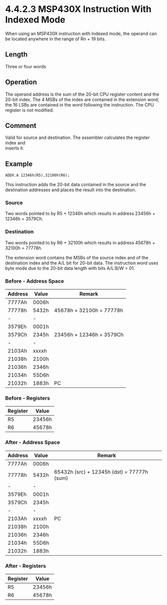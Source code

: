 # 4.4.2.3 MSP430X Instruction With Indexed Mode

When using an MSP430X instruction with Indexed mode, the operand can be located anywhere in the range of Rn + 19 bits.

## Length

Three or four words

## Operation

The operand address is the sum of the 20-bit CPU register content and the 20-bit index. The 4 MSBs of the index are
contained in the extension word; the 16 LSBs are contained in the word following the instruction. The CPU register is
not modified.

## Comment

Valid for source and destination. The assembler calculates the register index and<br>inserts it.

## Example

`ADDX.A 12346h(R5),32100h(R6);`

This instruction adds the 20-bit data contained in the source and the destination addresses and places the result into
the destination.

### Source

Two words pointed to by R5 + 12346h which results in address 23456h + 12346h = 3579Ch.

### Destination

Two words pointed to by R6 + 32100h which results in address 45678h + 32100h = 77778h.

The extension word contains the MSBs of the source index and of the destination index and the A/L bit for 20-bit data.
The instruction word uses byte mode due to the 20-bit data length with bits A/L:B/W = 01.

### Before - Address Space

| Address | Value | Remark                   |
| ------- | ----- | ------------------------ |
| 7777Ah  | 0006h |                          |
| 77778h  | 5432h | 45678h + 32100h = 77778h |
| -       | -     |                          |
| 3579Eh  | 0001h |                          |
| 3579Ch  | 2345h | 23456h + 12346h = 3579Ch |
| -       | -     |                          |
| 2103Ah  | xxxxh |                          |
| 21038h  | 2100h |                          |
| 21036h  | 2346h |                          |
| 21034h  | 55D6h |                          |
| 21032h  | 1883h | PC                       |

### Before - Registers

| Register | Value  |
| -------- | ------ |
| R5       | 23456h |
| R6       | 45678h |

### After - Address Space

| Address | Value | Remark                                     |
| ------- | ----- | ------------------------------------------ |
| 7777Ah  | 0006h |                                            |
| 77778h  | 5432h | 65432h (src) + 12345h (dst) = 77777h (sum) |
| -       | -     |                                            |
| 3579Eh  | 0001h |                                            |
| 3579Ch  | 2345h |                                            |
| -       | -     |                                            |
| 2103Ah  | xxxxh | PC                                         |
| 21038h  | 2100h |                                            |
| 21036h  | 2346h |                                            |
| 21034h  | 55D6h |                                            |
| 21032h  | 1883h |                                            |

### After - Registers

| Register | Value  |
| -------- | ------ |
| R5       | 23456h |
| R6       | 45678h |

